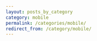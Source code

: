 ```yaml
---
layout: posts_by_category
category: mobile
permalink: /categories/mobile/
redirect_from: /category/mobile/
---
```

